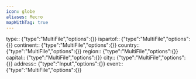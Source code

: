 ```yaml
---
icon: globe
aliases: Место
mapWithTag: true
---
```

type:: {"type":"MultiFile","options":{}}
ispartof:: {"type":"MultiFile","options":{}}
continent::  {"type":"MultiFile","options":{}}
country::  {"type":"MultiFile","options":{}}
region::  {"type":"MultiFile","options":{}}
capital::  {"type":"MultiFile","options":{}}
city::  {"type":"MultiFile","options":{}}
address:: {"type":"Input","options":{}}
event:: {"type":"MultiFile","options":{}}